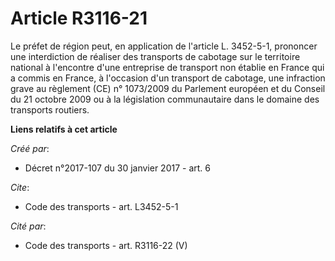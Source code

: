 # Article R3116-21

Le préfet de région peut, en application de l'article L. 3452-5-1, prononcer une interdiction de réaliser des transports de
cabotage sur le territoire national à l'encontre d'une entreprise de transport non établie en France qui a commis en France,
à l'occasion d'un transport de cabotage, une infraction grave au règlement (CE) n° 1073/2009 du Parlement européen et du
Conseil du 21 octobre 2009 ou à la législation communautaire dans le domaine des transports routiers.

**Liens relatifs à cet article**

_Créé par_:

  - Décret n°2017-107 du 30 janvier 2017 - art. 6

_Cite_:

  - Code des transports - art. L3452-5-1

_Cité par_:

  - Code des transports - art. R3116-22 (V)
